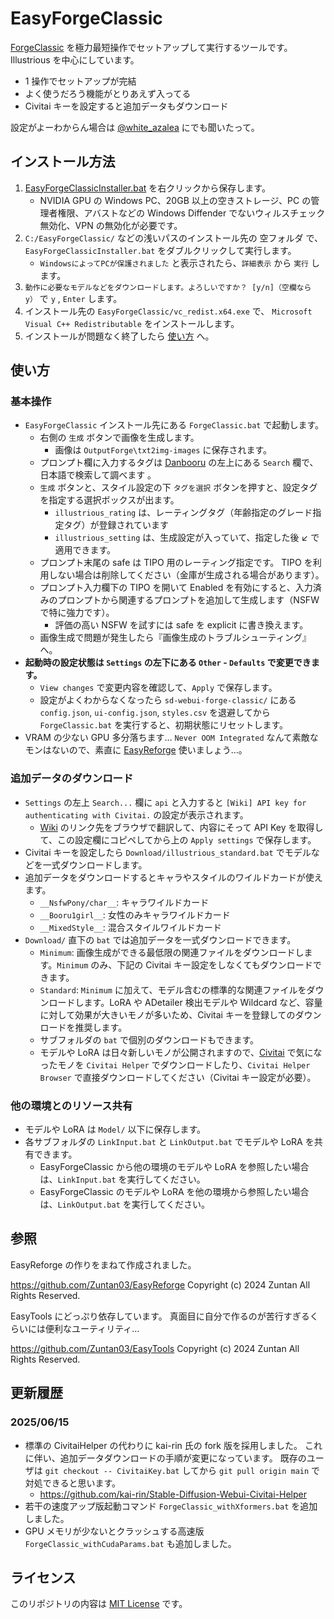 # EasyForgeClassic

[ForgeClassic](https://github.com/Haoming02/sd-webui-forge-classic) を極力最短操作でセットアップして実行するツールです。  
Illustrious を中心にしています。

- 1 操作でセットアップが完結
- よく使うだろう機能がとりあえず入ってる
- Civitai キーを設定すると追加データもダウンロード

設定がよーわからん場合は [@white_azalea](https://x.com/white_azalea) にでも聞いたって。 

## インストール方法

1. [EasyForgeClassicInstaller.bat](https://github.com/Sunao-Yoshii/EasyForgeClassic/raw/main/EasyForgeClassic/EasyForgeClassicInstaller.bat) を右クリックから保存します。
    - NVIDIA GPU の Windows PC、20GB 以上の空きストレージ、PC の管理者権限、アバストなどの Windows Diffender でないウィルスチェック無効化、VPN の無効化が必要です。
2. `C:/EasyForgeClassic/` などの浅いパスのインストール先の 空フォルダ で、`EasyForgeClassicInstaller.bat` をダブルクリックして実行します。
    - `WindowsによってPCが保護されました` と表示されたら、`詳細表示` から `実行` します。
3. `動作に必要なモデルなどをダウンロードします。よろしいですか？ [y/n]（空欄なら y）` で `y` , `Enter` します。
4. インストール先の `EasyForgeClassic/vc_redist.x64.exe` で、 `Microsoft Visual C++ Redistributable` をインストールします。
5. インストールが問題なく終了したら [使い方](#使い方) へ。

## 使い方

### 基本操作

- `EasyForgeClassic` インストール先にある `ForgeClassic.bat` で起動します。
    - 右側の `生成` ボタンで画像を生成します。
        - 画像は `OutputForge\txt2img-images` に保存されます。
    - プロンプト欄に入力するタグは [Danbooru](https://danbooru.donmai.us/) の左上にある `Search` 欄で、日本語で検索して調べます 。
    - `生成` ボタンと、スタイル設定の下 `タグを選択` ボタンを押すと、設定タグを指定する選択ボックスが出ます。
        - `illustrious_rating` は、レーティングタグ（年齢指定のグレード指定タグ）が登録されています
        - `illustrious_setting` は、生成設定が入っていて、指定した後 ↙️ で適用できます。
    - プロンプト末尾の safe は TIPO 用のレーティング指定です。
        TIPO を利用しない場合は削除してください（金庫が生成される場合があります）。
    - プロンプト入力欄下の TIPO を開いて Enabled を有効にすると、入力済みのプロンプトから関連するプロンプトを追加して生成します（NSFW で特に強力です）。
        - 評価の高い NSFW を試すには safe を explicit に書き換えます。
    - 画像生成で問題が発生したら『画像生成のトラブルシューティング』へ。
- **起動時の設定状態は `Settings` の左下にある `Other` - `Defaults` で変更できます。**
	- `View changes` で変更内容を確認して、`Apply` で保存します。
	- 設定がよくわからなくなったら `sd-webui-forge-classic/` にある `config.json`, `ui-config.json`, `styles.csv` を退避してから `ForgeClassic.bat` を実行すると、初期状態にリセットします。
- VRAM の少ない GPU 多分落ちます… `Never OOM Integrated` なんて素敵なモンはないので、素直に [EasyReforge](https://github.com/Zuntan03/EasyReforge) 使いましょう…。

### 追加データのダウンロード

- `Settings` の左上 `Search...` 欄に `api` と入力すると `[Wiki] API key for authenticating with Civitai.` の設定が表示されます。  
	- [Wiki](https://github.com/zixaphir/Stable-Diffusion-Webui-Civitai-Helper/wiki/Civitai-API-Key) のリンク先をブラウザで翻訳して、内容にそって API Key を取得して、この設定欄にコピペしてから上の `Apply settings` で保存します。
- Civitai キーを設定したら `Download/illustrious_standard.bat` でモデルなどを一式ダウンロードします。
- 追加データをダウンロードするとキャラやスタイルのワイルドカードが使えます。
	- `__NsfwPony/char__`: キャラワイルドカード
	- `__Booru1girl__`: 女性のみキャラワイルドカード
	- `__MixedStyle__`: 混合スタイルワイルドカード
- `Download/` 直下の `bat` では追加データを一式ダウンロードできます。
	- `Minimum`: 画像生成ができる最低限の関連ファイルをダウンロードします。`Minimum` のみ、下記の Civitai キー設定をしなくてもダウンロードできます。
	- `Standard`: `Minimum` に加えて、モデル含むの標準的な関連ファイルをダウンロードします。LoRA や ADetailer 検出モデルや Wildcard など、容量に対して効果が大きいモノが多いため、Civitai キーを登録してのダウンロードを推奨します。
	- サブフォルダの `bat` で個別のダウンロードもできます。
	- モデルや LoRA は日々新しいモノが公開されますので、[Civitai](https://civitai.com/) で気になったモノを `Civitai Helper` でダウンロードしたり、`Civitai Helper Browser` で直接ダウンロードしてください（Civitai キー設定が必要）。

### 他の環境とのリソース共有

- モデルや LoRA は `Model/` 以下に保存します。
- 各サブフォルダの `LinkInput.bat` と `LinkOutput.bat` でモデルや LoRA を共有できます。
	- EasyForgeClassic から他の環境のモデルや LoRA を参照したい場合は、`LinkInput.bat` を実行してください。
	- EasyForgeClassic のモデルや LoRA を他の環境から参照したい場合は、`LinkOutput.bat` を実行してください。

## 参照

EasyReforge の作りをまねて作成されました。

https://github.com/Zuntan03/EasyReforge
Copyright (c) 2024 Zuntan All Rights Reserved.

EasyTools にどっぷり依存しています。
真面目に自分で作るのが苦行すぎるくらいには便利なユーティリティ…

https://github.com/Zuntan03/EasyTools
Copyright (c) 2024 Zuntan All Rights Reserved.

## 更新履歴

### 2025/06/15

- 標準の CivitaiHelper の代わりに kai-rin 氏の fork 版を採用しました。
    これに伴い、追加データダウンロードの手順が変更になっています。
    既存のユーザは `git checkout -- CivitaiKey.bat` してから `git pull origin main` で対処できると思います。
    - https://github.com/kai-rin/Stable-Diffusion-Webui-Civitai-Helper
- 若干の速度アップ版起動コマンド `ForgeClassic_withXformers.bat` を追加しました。
- GPU メモリが少ないとクラッシュする高速版 `ForgeClassic_withCudaParams.bat` も追加しました。

## ライセンス

このリポジトリの内容は [MIT License](./LICENSE.txt) です。